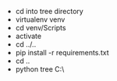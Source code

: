 * cd into tree directory
* virtualenv venv
* cd venv/Scripts
* activate
* cd ../..
* pip install -r requirements.txt
* cd ..
* python tree C:\
